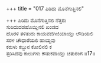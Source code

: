 +++
title = "017 ಪಿರಿದು ಮೊನೆಗುತ್ತಿನಲಿ"

+++
ಪಿರಿದು ಮೊನೆಗುತ್ತಿನಲಿ ನೆತ್ತರು  
ಸುರಿದುದಡಹೊಯ್ಲಿನಲಿ ಖಂಡದ  
ಹೊರಳಿ ತಳಿತುದು ಕಾಯವಜಿಗಿಜಿಯಾಯ್ತು ಲೌಡಿಯಲಿ  
ಸರಳ ಚೌಧಾರೆಯಲಿ ಹಾಯ್ದವು  
ಕರುಳು ಕಬ್ಬುನ ಕೋಲಿನಲಿ ಕ  
ತ್ತರಿಸಿದವು ಕಾಲುಗಳು ಕೌತುಕವಾಯ್ತು ಚತುರಂಗ      ॥17॥